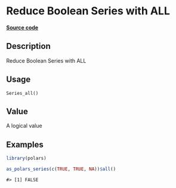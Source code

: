 

# Reduce Boolean Series with ALL

[**Source code**](https://github.com/pola-rs/r-polars/tree/main/R/series__series.R#L724)

## Description

Reduce Boolean Series with ALL

## Usage

<pre><code class='language-R'>Series_all()
</code></pre>

## Value

A logical value

## Examples

``` r
library(polars)

as_polars_series(c(TRUE, TRUE, NA))$all()
```

    #> [1] FALSE
